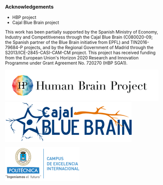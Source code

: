 ### Acknowledgements

- HBP project
- Cajal Blue Brain project

This work has been partially supported by the Spanish Ministry of Economy, Industry and Competitiveness through the Cajal Blue Brain (C080020-09; the Spanish partner of the Blue Brain initiative from EPFL) and TIN2016-79684-P projects, and by the Regional Government of Madrid through the S2013/ICE-2845-CASI-CAM-CM project. This project has received funding from the European Union's Horizon 2020 Research and Innovation Programme under Grant Agreement No. 720270 (HBP SGA1).


![picture](images/hbp-logo.png)
![image](images/cajal-logo.png)

![picture](images/logo_upm.png)
